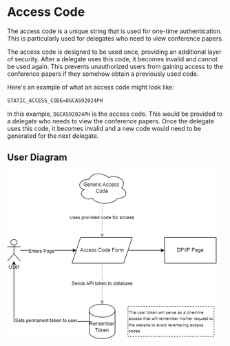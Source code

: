 # Access Code

The access code is a unique string that is used for one-time authentication. This is particularly used for delegates who need to view conference papers. 

The access code is designed to be used once, providing an additional layer of security. After a delegate uses this code, it becomes invalid and cannot be used again. This prevents unauthorized users from gaining access to the conference papers if they somehow obtain a previously used code.

Here's an example of what an access code might look like:

```markdown
STATIC_ACCESS_CODE=DGCA592024PH
```

In this example, `DGCA592024PH` is the access code. This would be provided to a delegate who needs to view the conference papers. Once the delegate uses this code, it becomes invalid and a new code would need to be generated for the next delegate.

## User Diagram
![Access Code Diagram](public/img/readme/access_code.png)
